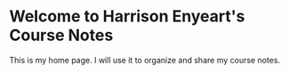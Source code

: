 # Welcome to Harrison Enyeart's Course Notes

This is my home page. I will use it to organize and share my course notes.